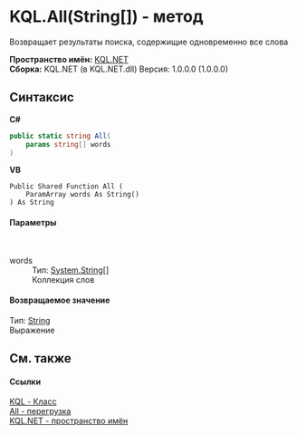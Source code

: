 # KQL.All(String[]) - метод
 

Возвращает результаты поиска, содержищие одновременно все слова

**Пространство имён:**&nbsp;<a href="3C471DD0">KQL.NET</a><br />**Сборка:**&nbsp;KQL.NET (в KQL.NET.dll) Версия: 1.0.0.0 (1.0.0.0)

## Синтаксис

**C#**<br />
``` C#
public static string All(
	params string[] words
)
```

**VB**<br />
``` VB
Public Shared Function All ( 
	ParamArray words As String()
) As String
```


#### Параметры
&nbsp;<dl><dt>words</dt><dd>Тип:&nbsp;<a href="http://msdn2.microsoft.com/ru-ru/library/s1wwdcbf" target="_blank">System.String</a>[]<br />Коллекция слов</dd></dl>

#### Возвращаемое значение
Тип:&nbsp;<a href="http://msdn2.microsoft.com/ru-ru/library/s1wwdcbf" target="_blank">String</a><br />Выражение

## См. также


#### Ссылки
<a href="A04103EA">KQL - Класс</a><br /><a href="F7ADF0A7">All - перегрузка</a><br /><a href="3C471DD0">KQL.NET - пространство имён</a><br />